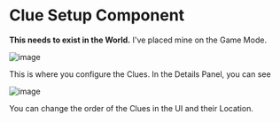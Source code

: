 ﻿# Clue Setup Component


**This needs to exist in the World.** I've placed mine on the Game Mode.

![image](https://user-images.githubusercontent.com/50571566/218345444-bedca186-4841-41f3-b793-ef458362d1ae.png)

This is where you configure the Clues. In the Details Panel, you can see

![image](https://user-images.githubusercontent.com/50571566/218345473-370077fd-fe30-445c-8d2b-eada818a4fef.png)

You can change the order of the Clues in the UI and their Location.